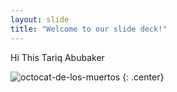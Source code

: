 ```yaml
---
layout: slide
title: "Welcome to our slide deck!"
---
```


Hi This Tariq Abubaker

![octocat-de-los-muertos](https://octodex.github.com/images/octocat-de-los-muertos.jpg)
{: .center}
